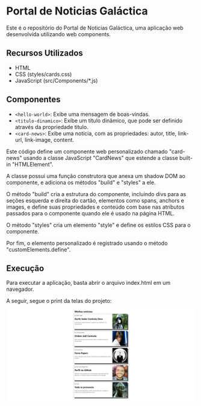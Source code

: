 # Portal de Noticias Galáctica
Este é o repositório do Portal de Noticias Galáctica, uma aplicação web desenvolvida utilizando web components.

## Recursos Utilizados
* HTML
* CSS (styles/cards.css)
* JavaScript (src/Components/*.js)

## Componentes
* `<hello-world>`: Exibe uma mensagem de boas-vindas.
* `<titulo-dinamico>`: Exibe um título dinâmico, que pode ser definido através da propriedade titulo.
* `<card-news>`: Exibe uma notícia, com as propriedades: autor, title, link-url, link-image, content.

Este código define um componente web personalizado chamado "card-news" usando a classe JavaScript "CardNews" que estende a classe built-in "HTMLElement".

A classe possui uma função construtora que anexa um shadow DOM ao componente, e adiciona os métodos "build" e "styles" a ele.

O método "build" cria a estrutura do componente, incluindo divs para as seções esquerda e direita do cartão, elementos como spans, anchors e images, e define suas propriedades e conteúdo com base nas atributos passados para o componente quando ele é usado na página HTML.

O método "styles" cria um elemento "style" e define os estilos CSS para o componente.

Por fim, o elemento personalizado é registrado usando o método "customElements.define".

## Execução

Para executar a aplicação, basta abrir o arquivo index.html em um navegador.

A seguir, segue o print da telas do projeto:

![Alt text](./assets/cards.jpg "Tela Cards")